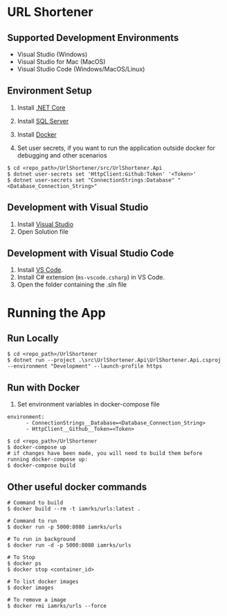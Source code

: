 # URL Shortener

## Supported Development Environments
* Visual Studio (Windows)
* Visual Studio for Mac (MacOS)
* Visual Studio Code (Windows/MacOS/Linux)

## Environment Setup
1. Install [.NET Core](https://dotnet.microsoft.com/en-us/download)
2. Install [SQL Server](https://www.microsoft.com/en-in/sql-server/sql-server-downloads)
3. Install [Docker](https://docs.docker.com/engine/install/)

4. Set user secrets, if you want to run the application outside docker for debugging and other scenarios

```Shell
$ cd <repo_path>/UrlShortener/src/UrlShortener.Api
$ dotnet user-secrets set 'HttpClient:Github:Token' '<Token>'
$ dotnet user-secrets set "ConnectionStrings:Database" "<Database_Connection_String>"
```

## Development with Visual Studio

1. Install [Visual Studio](https://visualstudio.microsoft.com/downloads/)
2. Open Solution file

## Development with Visual Studio Code

1. Install [VS Code](https://code.visualstudio.com/download).
2. Install C# extension (`ms-vscode.csharp`) in VS Code.
3. Open the folder containing the .sln file

# Running the App

## Run Locally

```Shell
$ cd <repo_path>/UrlShortener
$ dotnet run --project .\src\UrlShortener.Api\UrlShortener.Api.csproj --environment "Development" --launch-profile https
```

## Run with Docker

1. Set environment variables in docker-compose file

```Shell
environment:
      - ConnectionStrings__Database=<Database_Connection_String>
      - HttpClient__Github__Token=<Token>
```

```Shell
$ cd <repo_path>/UrlShortener
$ docker-compose up
# if changes have been made, you will need to build them before running docker-compose up:
$ docker-compose build
```


## Other useful docker commands

```Shell
# Command to build
$ docker build --rm -t iamrks/urls:latest .

# Command to run
$ docker run -p 5000:8080 iamrks/urls

# To run in background
$ docker run -d -p 5000:8080 iamrks/urls

# To Stop
$ docker ps
$ docker stop <container_id>

# To list docker images
$ docker images

# To remove a image
$ docker rmi iamrks/urls --force
```
